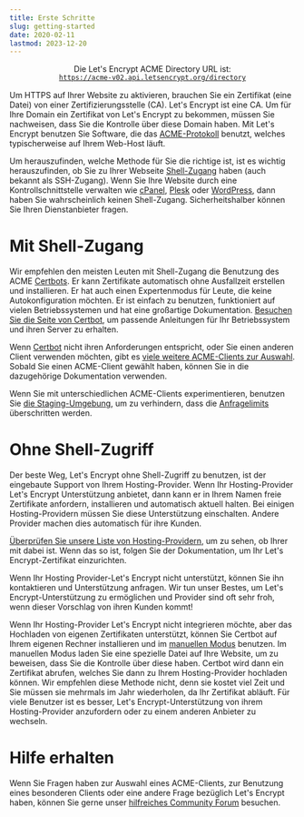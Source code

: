 ```yaml
---
title: Erste Schritte
slug: getting-started
date: 2020-02-11
lastmod: 2023-12-20
---
```


<div style="display: flex; flex-direction: column; align-items: center; margin-bottom: 15px;">
  <div>Die Let's Encrypt ACME Directory URL ist:</div>
  <div><a href="https://acme-v02.api.letsencrypt.org"><code>https://acme-v02.api.letsencrypt.org/directory</code></a></div>
</div>

Um HTTPS auf Ihrer Website zu aktivieren, brauchen Sie ein Zertifikat (eine Datei) von einer Zertifizierungsstelle (CA). Let's Encrypt ist eine CA. Um für Ihre Domain ein Zertifikat von Let's Encrypt zu bekommen, müssen Sie nachweisen, dass Sie die Kontrolle über diese Domain haben. Mit Let's Encrypt benutzen Sie Software, die das [ACME-Protokoll](https://tools.ietf.org/html/rfc8555) benutzt, welches typischerweise auf Ihrem Web-Host läuft.

Um herauszufinden, welche Methode für Sie die richtige ist, ist es wichtig herauszufinden, ob Sie zu Ihrer Webseite [Shell-Zugang](https://en.wikipedia.org/wiki/Shell_account) haben (auch bekannt als SSH-Zugang). Wenn Sie Ihre Website durch eine Kontrollschnittstelle verwalten wie [cPanel](https://cpanel.net/), [Plesk](https://www.plesk.com/) oder [WordPress](https://wordpress.org/), dann haben Sie wahrscheinlich keinen Shell-Zugang. Sicherheitshalber können Sie Ihren Dienstanbieter fragen.

# Mit Shell-Zugang

Wir empfehlen den meisten Leuten mit Shell-Zugang die Benutzung des ACME [Certbots][]. Er kann Zertifikate automatisch ohne Ausfallzeit erstellen und installieren. Er hat auch einen Expertenmodus für Leute, die keine Autokonfiguration möchten. Er ist einfach zu benutzen, funktioniert auf vielen Betriebssystemen und hat eine großartige Dokumentation. [Besuchen Sie die Seite von Certbot][Certbot], um passende Anleitungen für Ihr Betriebssystem und ihren Server zu erhalten.

Wenn [Certbot][] nicht ihren Anforderungen entspricht, oder Sie einen anderen Client verwenden möchten, gibt es [ viele weitere ACME-Clients zur Auswahl](/docs/client-options).  Sobald Sie einen ACME-Client gewählt haben, können Sie in die dazugehörige Dokumentation verwenden.

Wenn Sie mit unterschiedlichen ACME-Clients experimentieren, benutzen Sie [die Staging-Umgebung](/docs/staging-environment), um zu verhindern, dass die [Anfragelimits](/docs/rate-limits) überschritten werden.

# Ohne Shell-Zugriff

Der beste Weg, Let's Encrypt ohne Shell-Zugriff zu benutzen, ist der eingebaute Support von Ihrem Hosting-Provider. Wenn Ihr Hosting-Provider Let's Encrypt Unterstützung anbietet, dann kann er in Ihrem Namen freie Zertifikate anfordern, installieren und automatisch aktuell halten. Bei einigen Hosting-Providern müssen Sie diese Unterstützung einschalten. Andere Provider machen dies automatisch für ihre Kunden.

[Überprüfen Sie unsere Liste von Hosting-Providern](https://community.letsencrypt.org/t/web-hosting-who-support-lets-encrypt/6920), um zu sehen, ob Ihrer mit dabei ist. Wenn das so ist, folgen Sie der Dokumentation, um Ihr Let's Encrypt-Zertifikat einzurichten.

Wenn Ihr Hosting Provider-Let's Encrypt nicht unterstützt, können Sie ihn kontaktieren und Unterstützung anfragen. Wir tun unser Bestes, um Let's Encrypt-Unterstützung zu ermöglichen und Provider sind oft sehr froh, wenn dieser Vorschlag von ihren Kunden kommt!

Wenn Ihr Hosting-Provider Let's Encrypt nicht integrieren möchte, aber das Hochladen von eigenen Zertifikaten unterstützt, können Sie Certbot auf Ihrem eigenen Rechner installieren und im [manuellen Modus](https://certbot.eff.org/docs/using.html#manual) benutzen. Im manuellen Modus laden Sie eine spezielle Datei auf Ihre Website, um zu beweisen, dass Sie die Kontrolle über diese haben. Certbot wird dann ein Zertifikat abrufen, welches Sie dann zu Ihrem Hosting-Provider hochladen können. Wir empfehlen diese Methode nicht, denn sie kostet viel Zeit und Sie müssen sie mehrmals im Jahr wiederholen, da Ihr Zertifikat abläuft. Für viele Benutzer ist es besser, Let's Encrypt-Unterstützung von ihrem Hosting-Provider anzufordern oder zu einem anderen Anbieter zu wechseln.

# Hilfe erhalten

Wenn Sie Fragen haben zur Auswahl eines ACME-Clients, zur Benutzung eines besonderen Clients oder eine andere Frage bezüglich Let's Encrypt haben, können Sie gerne unser [hilfreiches Community Forum](https://community.letsencrypt.org/) besuchen.

[Certbots]: https://certbot.eff.org/ "Certbot"

[Certbot]: https://certbot.eff.org/ "Certbot"

[Certbot]: https://certbot.eff.org/ "Certbot"
